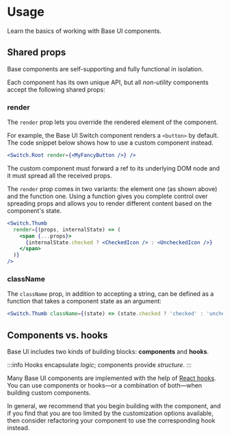 # Usage

<p class="description">Learn the basics of working with Base UI components.</p>

## Shared props

Base components are self-supporting and fully functional in isolation.

Each component has its own unique API, but all _non-utility_ components accept the following shared props:

### render

The `render` prop lets you override the rendered element of the component.

For example, the Base UI Switch component renders a `<button>` by default.
The code snippet below shows how to use a custom component instead.

```jsx
<Switch.Root render={<MyFancyButton />} />
```

The custom component must forward a ref to its underlying DOM node and it must spread all the received props.

The `render` prop comes in two variants: the element one (as shown above) and the function one.
Using a function gives you complete control over spreading props and allows you to render different content based on the component's state.

```jsx
<Switch.Thumb
  render={(props, internalState) => (
    <span {...props}>
      {internalState.checked ? <CheckedIcon /> : <UncheckedIcon />}
    </span>
  )}
/>
```

### className

The `className` prop, in addition to accepting a string, can be defined as a function that takes a component state as an argument:

```jsx
<Switch.Thumb className={(state) => (state.checked ? 'checked' : 'unchecked')} />
```

## Components vs. hooks

Base UI includes two kinds of building blocks: **components** and **hooks**.

:::info
Hooks encapsulate _logic_; components provide _structure_.
:::

Many Base UI components are implemented with the help of [React hooks](https://react.dev/reference/react/hooks).
You can use components or hooks—or a combination of both—when building custom components.

In general, we recommend that you begin building with the component, and if you find that you are too limited by the customization options available, then consider refactoring your component to use the corresponding hook instead.
